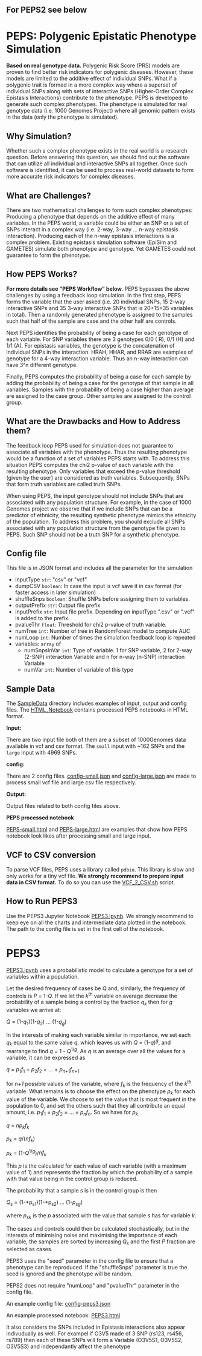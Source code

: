## For PEPS2 see below

# PEPS: Polygenic Epistatic Phenotype Simulation

**Based on real genotype data.**
Polygenic Risk Score (PRS) models are proven to find better risk indicators for polygenic diseases. However, these models are limited to the additive effect of individual SNPs. What if a polygenic trait is formed in a more complex way where a superset of individual SNPs along with sets of interactive SNPs (Higher-Order Complex Epistasis Interactions) contribute to the phenotype. PEPS is developed to generate such complex phenotypes. The phenotype is simulated for real genotype data (i.e. 1000 Genomes Project) where all genomic pattern exists in the data (only the phenotype is simulated).

## Why Simulation?

Whether such a complex phenotype exists in the real world is a research question. Before answering this question, we should find out the software that can utilize all individual and interactive SNPs all together. Once such software is identified, it can be used to process real-world datasets to form more accurate risk indicators for complex diseases.

## What are Challenges?

There are two mathematical challenges to form such complex phenotypes:
Producing a phenotype that depends on the additive effect of many variables. In the PEPS world, a variable could be either an SNP or a set of SNPs interact in a complex way (i.e. 2-way, 3-way ... n-way epistasis interaction).
Producing each of the n-way epistasis interactions is a complex problem. Existing epistasis simulation software (EpiSim and GAMETES) simulate both phenotype and genotype. Yet GAMETES could not guarantee to form the phenotype.

## How PEPS Works?

**For more details see "PEPS Workflow" below.**
PEPS bypasses the above challenges by using a feedback loop simulation. In the first step, PEPS forms the variable that the user asked (i.e. 20 individual SNPs, 15 2-way interactive SNPs and 35 3-way interactive SNPs that is 20+15+35 variables in total). Then a randomly generated phenotype is assigned to the samples such that half of the sample are case and the other half are controls.

Next PEPS identifies the probability of being a case for each genotype of each variable. For SNP variables there are 3 genotypes 0/0 ( R), 0/1 (H) and 1/1 (A). For epistasis variables, the genotype is the concatenation of individual SNPs in the interaction. HRAH, HHAR, and RRAR are examples of genotype for a 4-way interaction variable. Thus an n-way interaction can have 3^n different genotype.

Finally, PEPS computes the probability of being a case for each sample by adding the probability of being a case for the genotype of that sample in all variables. Samples with the probability of being a case higher than average are assigned to the case group. Other samples are assigned to the control group.

## What are the Drawbacks and How to Address them?

The feedback loop PEPS used for simulation does not guarantee to associate all variables with the phenotype. Thus the resulting phenotype would be a function of a set of variables PEPS starts with. To address this situation PEPS computes the chi2 p-value of each variable with the resulting phenotype. Only variables that exceed the p-value threshold (given by the user) are considered as truth variables. Subsequently, SNPs that form truth variables are called truth SNPs.

When using PEPS, the input genotype should not include SNPs that are associated with any population structure. For example, in the case of 1000 Genomes project we observe that if we include SNPs that can be a predictor of ethnicity, the resulting synthetic phenotype mimics the ethnicity of the population. To address this problem, you should exclude all SNPs associated with any population structure from the genotype file given to PEPS. Such SNP should not be a truth SNP for a synthetic phenotype.

## Config file

This file is in JSON format and includes all the parameter for the simulation

- inputType `str`: "csv" or "vcf"
- dumpCSV `boolean`: In case the input is vcf save it in csv format (for faster access in later simulation)
- shuffleSnps `boolean`: Shuffle SNPs before assigning them to variables.
- outputPrefix `str`: Output file prefix
- inputPrefix `str`: Input file prefix. Depending on inputType ".csv" or ".vcf" is added to the prefix.
- pvalueThr `float`: Threshold for chi2 p-value of truth variable.
- numTree `int`: Number of tree in RandomForest model to compute AUC
- numLoop `int`: Number of times the simulation feedback loop is repeated
- variables: `array` of
  - numSnpsInVar `int`: Type of variable. 1 for SNP variable, 2 for 2-way (2-SNP) interaction Variable and n for n-way (n-SNP) interaction Variable
  - numVar `int`: Number of variable of this type

## Sample Data

The [SampleData](SampleData) directory includes examples of input, output and config files. The [HTML_Notebook](HTML_Notebook) contains processed PEPS notebooks in HTML format.

**Input:**

There are two input file both of them are a subset of 1000Genomes data available in vcf and csv format. The `small` input with ~162 SNPs and the `large` input with 4969 SNPs.

**config:**

There are 2 config files. [config-small.json](SampleData/config-small.json) and [config-large.json](SampleData/config-large.json) are made to process small vcf file and large csv file respectively.

**Output:**

Output files related to both config files above.

**PEPS processed notebook**

[PEPS-small.html](HTML_Notebook/PEPS-small.html) and [PEPS-large.html](HTML_Notebook/PEPS-large.html) are examples that show how PEPS notebook look likes after processing small and large input.

## VCF to CSV conversion

To parse VCF files, PEPS uses a library called `pdbio`. This library is slow and only works for a tiny vcf file. **We strongly recommend to prepare input data in CSV format.** To do so you can use the [VCF_2_CSV.sh](VCF_2_CSV.sh) script.

## How to Run PEPS3

Use the PEPS3 Jupyter Notebook [PEPS3.ipynb](PEPS.ipynb). We strongly recommend to keep eye on all the charts and intermediate data plotted in the notebook. The path to the config file is set in the first cell of the notebook.


# PEPS3

[PEPS3.ipynb](PEPS3.ipynb) uses a probabilistic model to calculate a genotype
for a set of variables within a population.

Let the desired frequency of cases be _Q_ and, similarly, the
frequency of controls is _P_ = 1-_Q_. If we let the
_k_<sup>th</sup> variable on average decrease the probability of a sample being a
control by the fraction _q_<sub>_k_</sub> then for _g_ variables we arrive at:

_Q_ = (1-_q_<sub>1</sub>)(1-_q_<sub>2</sub>) ... (1-_q_<sub>_g_</sub>)

In the interests of making each variable similar in importance, we set each
_q_<sub>_k_</sub> equal to the same value _q_, which leaves us with
_Q_ = (1-_q_)<sup>_g_</sup>, and rearrange to find _q_ = 1 - _Q_<sup>1/_g_</sup>.
As _q_ is an average over all the values for a variable, it can be expressed as

_q_ = _p_<sub>1</sub>_f_<sub>1</sub> + _p_<sub>2</sub>_f_<sub>2</sub> + ... +
_p_<sub>_n+1_</sub>_f_<sub>_n+1_</sub>

for _n+1_ possible values of the variable, where _f<sub>k</sub>_ is the
frequency of the _k_<sup>th</sup> variable. What remains is to choose the
effect on the phenotype _p_<sub>_k_</sub>
for each value of the variable. We choose to set the value that is most
frequent in the population to 0, and set the others such that they all
contribute an equal amount, i.e. _p_<sub>1</sub>_f_<sub>1</sub> = _p_<sub>2</sub>_f_<sub>2</sub> = ... =
_p_<sub>_n_</sub>_f_<sub>_n_</sub>. So we have for _p_<sub>_k_</sub>

_q_ = _np_<sub>_k_</sub>_f_<sub>_k_</sub>

_p_<sub>_k_</sub> = _q_/(_nf<sub>k</sub>_)

_p_<sub>_k_</sub> = (1-_Q_<sup>1/_g_</sup>)/_nf<sub>k</sub>_

This _p_ is the calculated for each value of each variable
(with a maximum value of 1) and represents the fraction by which the
probability of a sample with that value being in the control group is reduced.

The probability that a sample _s_ is in the control group is then

_Q<sub>s</sub>_ = (1-*p<sub>s1</sub>)(1-*p<sub>s2</sub>) ... (1-_p_<sub>_sg_</sub>)

where _p_<sub>_sk_</sub> is the _p_ associated with the value that sample _s_ has for variable _k_.

The cases and controls could then be calculated stochastically, but in the
interests of minimising noise and maximising the importance of each variable,
the samples are sorted by increasing _Q<sub>s</sub>_ and the first _P_ fraction
are selected as cases.

PEPS3 uses the "seed" parameter in the config file to ensure that a phenotype can be
reproduced. If the "shuffleSnps" parameter is true the seed is ignored and the
phenotype will be random.

PEPS2 does not require "numLoop" and "pvalueThr" parameter in the config file.

An example config file: [config-peps3.json](SampleData/config-peps3.json)

An example processed notebook: [PEPS3.html](HTML_Notebook/PEPS3.html)

It also considers the SNPs included in Epistasis interactions also appear indivudually as well.
For exampel if O3V5 made of 3 SNP (rs123, rs456, rs789) then each of these SNPs will form a Variable (O3V5S1, O3V5S2, O3V5S3) and independantly affect the phenotype
